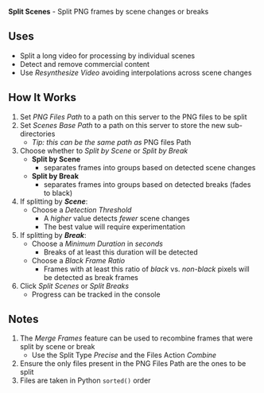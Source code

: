 **Split Scenes** - Split PNG frames by scene changes or breaks

## Uses
- Split a long video for processing by individual scenes
- Detect and remove commercial content
- Use _Resynthesize Video_ avoiding interpolations across scene changes

## How It Works
1. Set _PNG Files Path_ to a path on this server to the PNG files to be split
1. Set _Scenes Base Path_ to a path on this server to store the new sub-directories
    - _Tip: this can be the same path as_ PNG files Path
1. Choose whether to _Split by Scene_ or _Split by Break_
    - **Split by Scene**
        - separates frames into groups based on detected scene changes
    - **Split by Break**
        - separates frames into groups based on detected breaks (fades to black)
1. If splitting by **_Scene_**:
    - Choose a _Detection Threshold_
        - A _higher_ value detects _fewer_ scene changes
        - The best value will require experimentation
1. If splitting by **_Break_**:
    - Choose a _Minimum Duration_ in _seconds_
        - Breaks of at least this duration will be detected
    - Choose a _Black Frame Ratio_
        - Frames with at least this ratio of _black_ vs. _non-black_ pixels will be detected as break frames
1. Click _Split Scenes_ or _Split Breaks_
    - Progress can be tracked in the console

## Notes
1. The _Merge Frames_ feature can be used to recombine frames that were split by scene or break
    - Use the Split Type _Precise_ and the Files Action _Combine_
1. Ensure the only files present in the PNG Files Path are the ones to be split
1. Files are taken in  Python `sorted()` order

